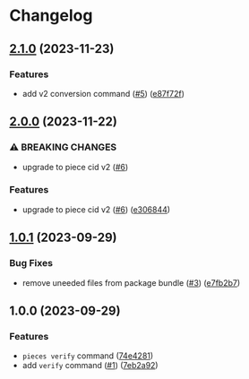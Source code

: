 # Changelog

## [2.1.0](https://github.com/web3-storage/pieces/compare/v2.0.0...v2.1.0) (2023-11-23)


### Features

* add v2 conversion command ([#5](https://github.com/web3-storage/pieces/issues/5)) ([e87f72f](https://github.com/web3-storage/pieces/commit/e87f72fa5c7f2ad18f07dc63388ac3c93a75a56d))

## [2.0.0](https://github.com/web3-storage/pieces/compare/v1.0.1...v2.0.0) (2023-11-22)


### ⚠ BREAKING CHANGES

* upgrade to piece cid v2 ([#6](https://github.com/web3-storage/pieces/issues/6))

### Features

* upgrade to piece cid v2 ([#6](https://github.com/web3-storage/pieces/issues/6)) ([e306844](https://github.com/web3-storage/pieces/commit/e3068446b4067ff2cab1d4a69e86956184891255))

## [1.0.1](https://github.com/web3-storage/pieces/compare/v1.0.0...v1.0.1) (2023-09-29)


### Bug Fixes

* remove uneeded files from package bundle ([#3](https://github.com/web3-storage/pieces/issues/3)) ([e7fb2b7](https://github.com/web3-storage/pieces/commit/e7fb2b78dc8d13f42824153c8ceb84b2c4c63146))

## 1.0.0 (2023-09-29)


### Features

* `pieces verify` command ([74e4281](https://github.com/web3-storage/pieces/commit/74e42817d729ea89633ed6990e1e61d0b8c6cd93))
* add `verify` command ([#1](https://github.com/web3-storage/pieces/issues/1)) ([7eb2a92](https://github.com/web3-storage/pieces/commit/7eb2a924011ceaf679ac94cc1d798efe49a511d0))
